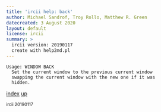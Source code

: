 ```yaml
---
title: 'ircii help: back'
author: Michael Sandrof, Troy Rollo, Matthew R. Green
datecreated: 3 August 2020
layout: default
license: ircii
summary: >
  ircii version: 20190117
  create with help2md.pl
---
```

```
Usage: WINDOW BACK
  Set the current window to the previous current window
  swapping the current window with the new one if it was
  hidden.
```

[index](index.html)
[up](..)

<small> ircii 20190117 </small>
